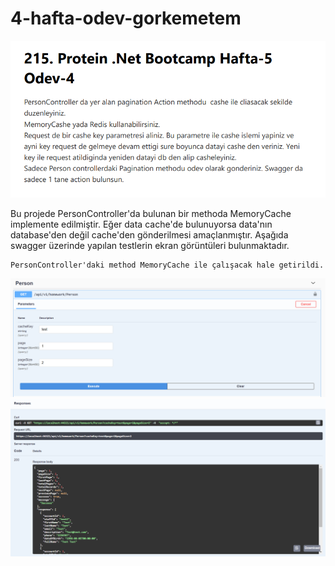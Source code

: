 # 4-hafta-odev-gorkemetem

![swagger](ScreenShots/Homework4.PNG)

Bu projede PersonController'da bulunan bir methoda MemoryCache implemente edilmiştir. Eğer data cache'de bulunuyorsa data'nın database'den değil cache'den gönderilmesi amaçlanmıştır. Aşağıda swagger üzerinde yapılan testlerin ekran görüntüleri bulunmaktadır.

    PersonController'daki method MemoryCache ile çalışacak hale getirildi.
![swagger](ScreenShots/Person.PNG)
![swagger](ScreenShots/Person2.PNG)
